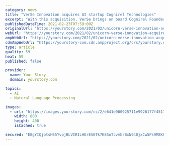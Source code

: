 ```yaml
---
category: news
title: "VerSe Innovation acquires AI startup Cognirel Technologies"
excerpt: "With this acquisition, VerSe brings on board Cognirel Founder Ram Prakash to head its newly instituted AI Lab."
publishedDateTime: 2021-02-23T07:59:00Z
originalUrl: "https://yourstory.com/2021/02/unicorn-verse-innovation-acquires-cognirel-technologies"
webUrl: "https://yourstory.com/2021/02/unicorn-verse-innovation-acquires-cognirel-technologies"
ampWebUrl: "https://yourstory.com/2021/02/unicorn-verse-innovation-acquires-cognirel-technologies/amp"
cdnAmpWebUrl: "https://yourstory-com.cdn.ampproject.org/c/s/yourstory.com/2021/02/unicorn-verse-innovation-acquires-cognirel-technologies/amp"
type: article
quality: 59
heat: 59
published: false

provider:
  name: Your Story
  domain: yourstory.com

topics:
  - AI
  - Natural Language Processing

images:
  - url: "https://images.yourstory.com/cs/2/e641e900925711e9926177f451727da9/shutterstock414162808-1587643214924.png?fm=png&auto=format&ar=2:1&mode=crop&crop=face"
    width: 800
    height: 400
    isCached: true

secured: "E8gYIQjotsHE5YvpjBLVIRILHOrE50Tk7K85oTcvmbrBxN940jxCw5Ps9M8KUZ2PXOXVorSUUdO6tDK97FV8FHQuLOL9tOdkEeAst0W9u3h4FUAqKF3k8kHfQ7Mw243pbZJm5cW6AgsW0aN2NKmJ+I+u2re/m8Fy9nEAXSkdKhNSNsXT19fvox/r+RDxbh05CdZ3aGCmXNQ2bu/Q3cVFBYUgBaNf+EH6uJi1X1awj9flD/n8h1bFi+33yGKVZO2ojSilLTI7p6MZLDAaoGwqBFC9mGSICn/Ge6mWc4YbND5tVvdbFoVFD/AtNocoTmtOUqe2hqricUMraivtYtyzEyNdYTTJMPC/YrzwfuWkCJ4=;i49PZVKEFHvC4Bx1vmFRbg=="
---
```


